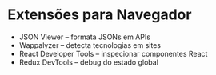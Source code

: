 # Extensões para Navegador

- JSON Viewer – formata JSONs em APIs
- Wappalyzer – detecta tecnologias em sites
- React Developer Tools – inspecionar componentes React
- Redux DevTools – debug do estado global

